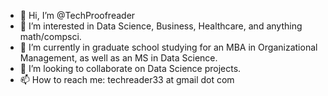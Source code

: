 - 👋 Hi, I’m @TechProofreader
- 👀 I’m interested in Data Science, Business, Healthcare, and anything math/compsci.
- 🌱 I’m currently in graduate school studying  for an MBA in Organizational Management, as well as an MS in Data Science.
- 💞️ I’m looking to collaborate on Data Science projects.
- 📫 How to reach me: techreader33 at gmail dot com

<!---
TechProofreader/TechProofreader is a ✨ special ✨ repository because its `README.md` (this file) appears on your GitHub profile.
You can click the Preview link to take a look at your changes.
--->
